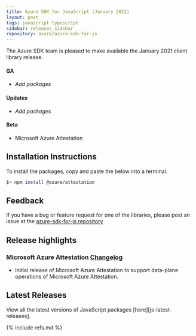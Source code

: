 ```yaml
---
title: Azure SDK for JavaScript (January 2021)
layout: post
tags: javascript typescript
sidebar: releases_sidebar
repository: azure/azure-sdk-for-js
---
```


The Azure SDK team is pleased to make available the January 2021 client library release.

#### GA

- _Add packages_

#### Updates

- _Add packages_

#### Beta

- Microsoft Azure Attestation

## Installation Instructions

To install the packages, copy and paste the below into a terminal.

```bash
$> npm install @azure/attestation
```

## Feedback

If you have a bug or feature request for one of the libraries, please post an issue at the [azure-sdk-for-js repository](https://github.com/azure/azure-sdk-for-js/issues)

## Release highlights

### Microsoft Azure Attestation [Changelog](https://github.com/Azure/azure-sdk-for-js/blob/master/sdk/attestation/attestation/CHANGELOG.md)

  - Initial release of Microsoft Azure Attestation to support data-plane operations of Microsoft Azure Attestation.

## Latest Releases

View all the latest versions of JavaScript packages [here][js-latest-releases].

{% include refs.md %}
